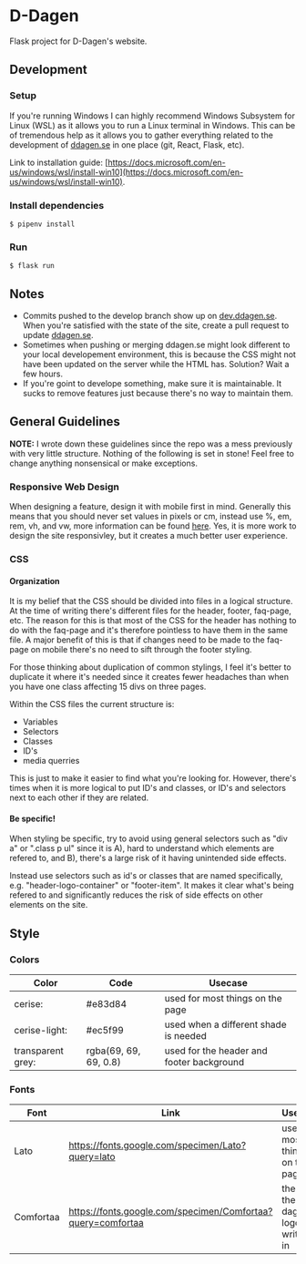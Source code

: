 # D-Dagen
Flask project for D-Dagen's website.

## Development

### Setup
If you're running Windows I can highly recommend Windows Subsystem for Linux (WSL) as it allows you
to run a Linux terminal in Windows. This can be of tremendous help as it allows you to gather
everything related to the development of [ddagen.se](https://ddagen.se/) in one place (git, React, Flask, etc).

Link to installation  guide: [https://docs.microsoft.com/en-us/windows/wsl/install-win10](https://docs.microsoft.com/en-us/windows/wsl/install-win10).

### Install dependencies

```
$ pipenv install
```

### Run

```
$ flask run
```

## Notes
* Commits pushed to the develop branch show up on [dev.ddagen.se](https://dev.ddagen.se/).
When you're satisfied with the state of the site, create a pull request to update [ddagen.se](https://ddagen.se).
* Sometimes when pushing or merging ddagen.se might look different to your local developement 
environment, this is because the CSS might not have been updated on the server while the HTML has.
Solution? Wait a few hours.
* If you're goint to develope something, make sure it is maintainable. It sucks to remove features
just because there's no way to maintain them.

## General Guidelines

**NOTE:** I wrote down these guidelines since the repo was a mess previously with very little 
structure. Nothing of the following is set in stone! Feel free to change anything nonsensical or 
make exceptions.

### Responsive Web Design
When designing a feature, design it with mobile first in mind.
Generally this means that you should never set values in pixels or cm, instead use %, em, rem,
vh, and vw, more information can be found [here](https://www.w3schools.com/CSSref/css_units.asp).
Yes, it is more work to design the site responsivley, but it creates a much better user experience.

### CSS

#### Organization
It is my belief that the CSS should be divided into files in a logical structure. At the time of
writing there's different files for the header, footer, faq-page, etc. The reason for this is that
most of the CSS for the header has nothing to do with the faq-page and it's therefore pointless to
have them in the same file. A major benefit of this is that if changes need to be made to the
faq-page on mobile there's no need to sift through the footer styling. 

For those thinking about duplication of common stylings, I feel it's better to duplicate it where
it's needed since it creates fewer headaches than when you have one class affecting 15 divs on
three pages.

Within the CSS files the current structure is:
* Variables
* Selectors
* Classes
* ID's
* media querries

This is just to make it easier to find what you're looking for. However, there's times when it is
more logical to put ID's and classes, or ID's and selectors next to each other if they are
related.

#### Be specific! 
When styling be specific, try to avoid using general selectors such as "div a" or ".class p ul" 
since it is A), hard to understand which elements are refered to, and B), there's a large risk of it
having unintended side effects. 

Instead use selectors such as id's or classes that are named specifically, e.g. "header-logo-container" 
or "footer-item". It makes it clear what's being refered to and significantly reduces the risk of 
side effects on other elements on the site.

## Style

### Colors
| Color             | Code                  | Usecase                                   |
| ----------------- | --------------------- | ----------------------------------------- |
| cerise:           | #e83d84               | used for most things on the page          |
| cerise-light:     | #ec5f99               | used when a different shade is needed     |
| transparent grey: | rgba(69, 69, 69, 0.8) | used for the header and footer background |

### Fonts
| Font      | Link                                                        | Usecase                                 |
| --------- | ----------------------------------------------------------- | --------------------------------------- |
| Lato      | https://fonts.google.com/specimen/Lato?query=lato           | used for most things on the page        |
| Comfortaa | https://fonts.google.com/specimen/Comfortaa?query=comfortaa | the font the d-dagen logo is written in |
